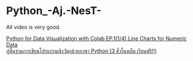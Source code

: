 # Python_-Aj.-NesT-
All video is very good.

[Python for Data Visualization with Colab EP.1(1/4) Line Charts for Numeric Data](https://www.youtube.com/watch?v=XpUIiSanbwU&list=PLXa5k-zW5T_2XskCSMWUwzzSYuhFaImSC&index=5)<br>
[ปูพื้นฐานการเขียนโปรแกรมเชิงวัตถุด้วยภาษา Python (3 ชั่วโมงเต็ม เรียนฟรี!!)](https://www.youtube.com/watch?v=YXNwADEE3EU&list=PLltVQYLz1BMBGWAaxQYa42rdxfeOlVBwn)<br>
[]()<br>
[]()<br>
[]()<br>
